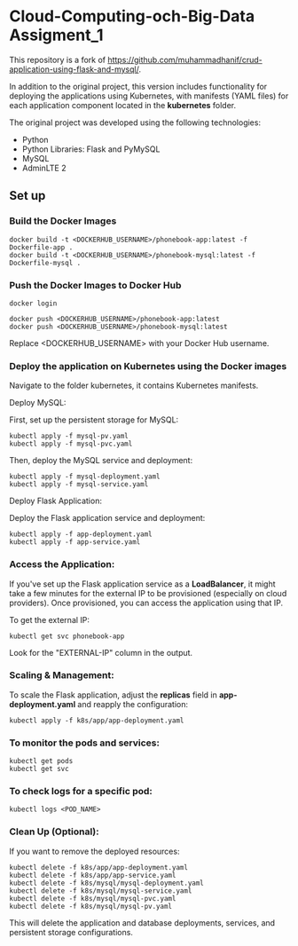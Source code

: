 # Cloud-Computing-och-Big-Data Assigment_1
This repository is a fork of https://github.com/muhammadhanif/crud-application-using-flask-and-mysql/.

In addition to the original project, this version includes functionality for deploying the applications using Kubernetes, with manifests (YAML files) for each application component located in the **kubernetes** folder.

The original project was developed using the following technologies:

- Python
- Python Libraries: Flask and PyMySQL
- MySQL
- AdminLTE 2

## Set up

### Build the Docker Images

```
docker build -t <DOCKERHUB_USERNAME>/phonebook-app:latest -f Dockerfile-app .
docker build -t <DOCKERHUB_USERNAME>/phonebook-mysql:latest -f Dockerfile-mysql .
```
### Push the Docker Images to Docker Hub
```
docker login

docker push <DOCKERHUB_USERNAME>/phonebook-app:latest
docker push <DOCKERHUB_USERNAME>/phonebook-mysql:latest
```
Replace <DOCKERHUB_USERNAME> with your Docker Hub username.

### Deploy the application on Kubernetes using the Docker images

Navigate to the folder kubernetes, it contains Kubernetes manifests.

Deploy MySQL:

First, set up the persistent storage for MySQL:

```
kubectl apply -f mysql-pv.yaml
kubectl apply -f mysql-pvc.yaml
```
Then, deploy the MySQL service and deployment:
```
kubectl apply -f mysql-deployment.yaml
kubectl apply -f mysql-service.yaml
```

Deploy Flask Application:

Deploy the Flask application service and deployment:
```
kubectl apply -f app-deployment.yaml
kubectl apply -f app-service.yaml
```

### Access the Application:

If you've set up the Flask application service as a **LoadBalancer**, it might take a few minutes for the external IP to be provisioned (especially on cloud providers). Once provisioned, you can access the application using that IP.

To get the external IP:
```
kubectl get svc phonebook-app
```
Look for the "EXTERNAL-IP" column in the output.

### Scaling & Management:

To scale the Flask application, adjust the **replicas** field in **app-deployment.yaml** and reapply the configuration:

```
kubectl apply -f k8s/app/app-deployment.yaml
```

### To monitor the pods and services:
```
kubectl get pods
kubectl get svc
```

### To check logs for a specific pod:
```
kubectl logs <POD_NAME>
```

### Clean Up (Optional):

If you want to remove the deployed resources:

```
kubectl delete -f k8s/app/app-deployment.yaml
kubectl delete -f k8s/app/app-service.yaml
kubectl delete -f k8s/mysql/mysql-deployment.yaml
kubectl delete -f k8s/mysql/mysql-service.yaml
kubectl delete -f k8s/mysql/mysql-pvc.yaml
kubectl delete -f k8s/mysql/mysql-pv.yaml
```
This will delete the application and database deployments, services, and persistent storage configurations.
